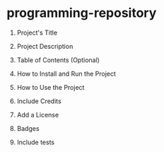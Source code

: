 # programming-repository

1. Project's Title

2. Project Description

3. Table of Contents (Optional)

4. How to Install and Run the Project

5. How to Use the Project

6. Include Credits

7. Add a License

8. Badges

9. Include tests
